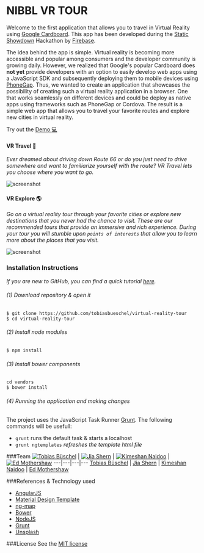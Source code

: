 # NIBBL VR TOUR
Welcome to the first application that allows you to travel in Virtual Reality using [Google Cardboard](https://www.google.com/get/cardboard/).
This app has been developed during the [Static Showdown](https://2016.staticshowdown.com/) Hackathon by [Firebase](https://www.firebase.com/).

The idea behind the app is simple. Virtual reality is becoming more accessible and popular among consumers and the developer community is growing daily. However, we realized that Google's popular Cardboard does **not yet** provide developers with an option to easily develop web apps using a JavaScript SDK and subsequently deploying them to mobile devices using [PhoneGap](http://phonegap.com/). Thus, we wanted to create an application that showcases the possibility of creating such a virtual reality application in a browser. One that works seamlessly on different devices and could be deploy as native apps using frameworks such as PhoneGap or Cordova. The result is a simple web app that allows you to travel your favorite routes and explore new cities in virtual reality.

Try out the [Demo :computer:](https://ss16-nibbl.firebaseapp.com/)


#### VR Travel :round_pushpin:
*Ever dreamed about driving down Route 66 or do you just need to drive somewhere and want to familiarize yourself with the route? VR Travel lets you choose where you want to go.*

![screenshot](https://github.com/staticshowdown/ss16-nibbl/blob/master/app/img/travel.png)

#### VR Explore :earth_americas:
*Go on a virtual reality tour through your favorite cities or explore new destinations that you never had the chance to visit. These are our recommended tours that provide an immersive and rich experience. During your tour you will stumble upon `points of interests` that allow you to learn more about the places that you visit.*

![screenshot](https://github.com/staticshowdown/ss16-nibbl/blob/master/app/img/explore.png)



### Installation Instructions
*If you are new to GitHub, you can find a quick tutorial [here](http://readwrite.com/2013/09/30/understanding-github-a-journey-for-beginners-part-1).*

###### (1) Download repository & open it
```
$ git clone https://github.com/tobiasbueschel/virtual-reality-tour
$ cd virtual-reality-tour
```

###### (2) Install node modules
```
$ npm install
```

###### (3) Install bower components
```
cd vendors
$ bower install
```

###### (4) Running the application and making changes
The project uses the JavaScript Task Runner [Grunt](http://gruntjs.com/). The following commands will be usefull:

+ `grunt` runs the default task & starts a localhost
+ `grunt ngtemplates` _refreshes the template html file_



###Team
[![Tobias Büschel](https://avatars1.githubusercontent.com/u/13087421?v=3&s=460)](https://github.com/tobiasbueschel) | [![Jia Shern](https://avatars3.githubusercontent.com/u/7147813?v=3&s=460)](https://github.com/saffront) | [![Kimeshan Naidoo](https://avatars1.githubusercontent.com/u/8416897?v=3&s=460)](https://github.com/kimeshan) | [![Ed Mothershaw](https://avatars2.githubusercontent.com/u/15124498?v=3&s=460)](https://github.com/edmothershaw)
---|---|---|---
[Tobias Büschel](https://github.com/tobiasbueschel) | [Jia Shern](https://github.com/saffront) | [Kimeshan Naidoo](https://github.com/kimeshan) | [Ed Mothershaw](https://github.com/edmothershaw)


###References & Technology used
+ [AngularJS](https://angularjs.org/)
+ [Material Design Template](http://byrushan.com/projects/ma/1-5-2/)
+ [ng-map](http://ngmap.github.io/#/!street-view_road_trip.html)
+ [Bower](http://bower.io/)
+ [NodeJS](https://nodejs.org/en/)
+ [Grunt](http://gruntjs.com/)
+ [Unsplash](http://unsplash.com/)


###License
See the [MIT license](https://github.com/staticshowdown/ss16-nibbl/edit/master/LICENSE)
